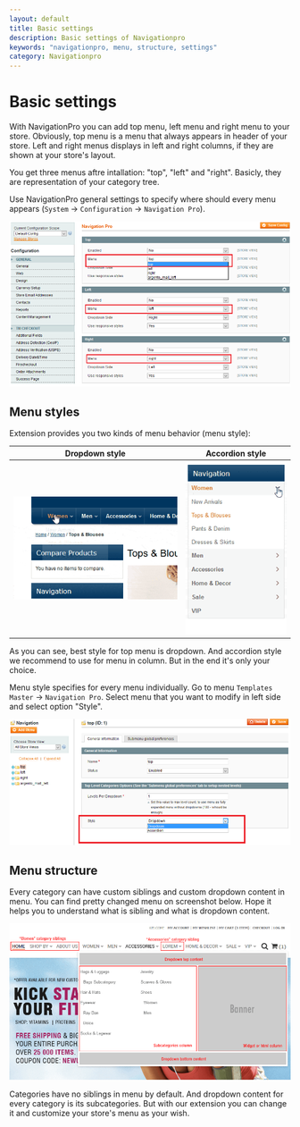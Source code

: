 ```yaml
---
layout: default
title: Basic settings
description: Basic settings of Navigationpro
keywords: "navigationpro, menu, structure, settings"
category: Navigationpro
---
```


# Basic settings

With NavigationPro you can add top menu, left menu and right menu to your store. Obviously, top menu is a menu that always appears in header of your store. Left and right menus displays in left and right columns, if they are shown at your store's layout.

You get three menus aftre intallation: "top", "left" and "right". Basicly, they are representation of your category tree.

Use NavigationPro general settings to specify where should every menu appears (`System` -> `Configuration` -> `Navigation Pro`).

![System > Configuration](/images/navigationpro/system-config.png)

## Menu styles

Extension provides you two kinds of menu behavior (menu style):

| Dropdown style | Accordion style |
|----------------|:---------------:|
| ![Dropdown style](/images/navigationpro/dropdown-style.gif) | ![Accordion style](/images/navigationpro/accordion-style.gif) |

As you can see, best style for top menu is dropdown. And accordion style we recommend to use for menu in column. But in the end it's only your choice.

Menu style specifies for every menu individually. Go to menu `Templates Master` -> `Navigation Pro`. Select menu that you want to modify in left side and select option "Style".

![Menu style setting](/images/navigationpro/menu-style.png)

## Menu structure

Every category can have custom siblings and custom dropdown content in menu. You can find pretty changed menu on screenshot below. Hope it helps you to understand what is sibling and what is dropdown content.

![Fronend navigation](/images/navigationpro/ilpzHHCngW-2000x2000.png)

Categories have no siblings in menu by default. And dropdown content for every category is its subcategories. But with our extension you can change it and customize your store's menu as your wish.
